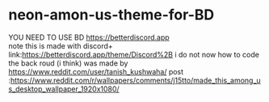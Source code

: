 # neon-amon-us-theme-for-BD
YOU NEED TO USE BD https://betterdiscord.app                
                       note this is made with discord+ link:https://betterdiscord.app/theme/Discord%2B
                         i do not now how to code
                        the back roud (i think) was made by https://www.reddit.com/user/tanish_kushwaha/
                        post :https://www.reddit.com/r/wallpapers/comments/j15tto/made_this_among_us_desktop_wallpaper_1920x1080/
